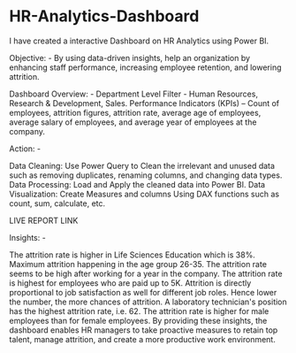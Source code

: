 # HR-Analytics-Dashboard

I have created a interactive Dashboard on HR Analytics using Power BI.

Objective: - By using data-driven insights, help an organization by enhancing staff performance, increasing employee retention, and lowering attrition.

Dashboard Overview: - Department Level Filter - Human Resources, Research & Development, Sales. Performance Indicators (KPIs) – Count of employees, attrition figures, attrition rate, average age of employees, average salary of employees, and average year of employees at the company.

Action: -

Data Cleaning: Use Power Query to Clean the irrelevant and unused data such as removing duplicates, renaming columns, and changing data types. Data Processing: Load and Apply the cleaned data into Power BI. Data Visualization: Create Measures and columns Using DAX functions such as count, sum, calculate, etc.

LIVE REPORT LINK

Insights: -

The attrition rate is higher in Life Sciences Education which is 38%.
Maximum attrition happening in the age group 26-35.
The attrition rate seems to be high after working for a year in the company.
The attrition rate is highest for employees who are paid up to 5K.
Attrition is directly proportional to job satisfaction as well for different job roles. Hence lower the number, the more chances of attrition.
A laboratory technician's position has the highest attrition rate, i.e. 62.
The attrition rate is higher for male employees than for female employees.
By providing these insights, the dashboard enables HR managers to take proactive measures to retain top talent, manage attrition, and create a more productive work environment.
